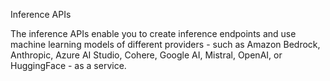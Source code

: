 Inference APIs

The inference APIs enable you to create inference endpoints and use machine learning models of different providers - such as Amazon Bedrock, Anthropic, Azure AI Studio, Cohere, Google AI, Mistral, OpenAI, or HuggingFace - as a service.
